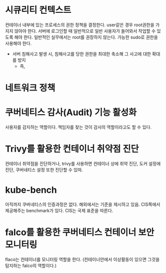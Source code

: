 # 시큐리티 컨텍스트
컨테이너 내부에 있는 프로세스의 권한 정책을 결정한다.
user같은 경우 root권한을 가지지 않아야 한다. 서버에 로그인할 때 일반적으로 일반 사용자가 들어와서 작업할 수 있도록 해야 한다.
일반적인 실무에서는 root를 권장하지 않는다. 가능한 sudo로 권한을 사용해야 한다.

- 서버 침해사고 발생 시, 침해사고를 당한 권한을 최대한 축소해 그 사고에 대한 확대를 방지
  - 즉, 

# 네트워크 정책 



# 쿠버네티스 감사(Audit) 기능 활성화
사용자를 감지하는 역할이다.
책임자를 찾는 것이 감사의 역할이라고도 할 수 있다.



# Trivy를 활용한 컨테이너 취약점 진단
컨테이너 취약점을 진단하거나, trivy를 사용하면 컨테이너 상에 취약 진단, 도커 설정에 진단, 쿠버네티스 설정 또한 진단할 수 있따.




# kube-bench
아직까지 쿠버네티스의 인증과정은 없다. 해외에서는 기준을 제시하고 있음.
CIS쪽에서 제공해주는 benchmark가 있다.
CIS는 국제 표준을 따른다.





# falco를 활용한 쿠버네티스 컨테이너 보안 모니터링
flaco는 컨테이너를 모니터링 역할을 한다. (컨테이너안에서 이상활동이 있으면 그것을 탐지하는 falco의 역할이다.)


